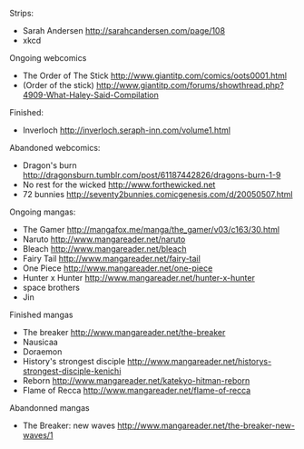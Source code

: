 
Strips:
- Sarah Andersen http://sarahcandersen.com/page/108
- xkcd


Ongoing webcomics
- The Order of The Stick http://www.giantitp.com/comics/oots0001.html
- (Order of the stick) http://www.giantitp.com/forums/showthread.php?4909-What-Haley-Said-Compilation


Finished:
- Inverloch http://inverloch.seraph-inn.com/volume1.html


Abandoned webcomics:
- Dragon's burn http://dragonsburn.tumblr.com/post/61187442826/dragons-burn-1-9
- No rest for the wicked http://www.forthewicked.net
- 72 bunnies http://seventy2bunnies.comicgenesis.com/d/20050507.html


Ongoing mangas:
- The Gamer http://mangafox.me/manga/the_gamer/v03/c163/30.html
- Naruto http://www.mangareader.net/naruto
- Bleach http://www.mangareader.net/bleach
- Fairy Tail http://www.mangareader.net/fairy-tail
- One Piece http://www.mangareader.net/one-piece
- Hunter x Hunter http://www.mangareader.net/hunter-x-hunter
- space brothers
- Jin


Finished mangas
- The breaker http://www.mangareader.net/the-breaker
- Nausicaa
- Doraemon
- History's strongest disciple http://www.mangareader.net/historys-strongest-disciple-kenichi
- Reborn http://www.mangareader.net/katekyo-hitman-reborn
- Flame of Recca http://www.mangareader.net/flame-of-recca


Abandonned mangas
- The Breaker: new waves http://www.mangareader.net/the-breaker-new-waves/1
